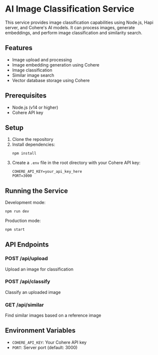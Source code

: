 # AI Image Classification Service

This service provides image classification capabilities using Node.js, Hapi server, and Cohere's AI models. It can process images, generate embeddings, and perform image classification and similarity search.

## Features

- Image upload and processing
- Image embedding generation using Cohere
- Image classification
- Similar image search
- Vector database storage using Cohere

## Prerequisites

- Node.js (v14 or higher)
- Cohere API key

## Setup

1. Clone the repository
2. Install dependencies:
   ```bash
   npm install
   ```
3. Create a `.env` file in the root directory with your Cohere API key:
   ```
   COHERE_API_KEY=your_api_key_here
   PORT=3000
   ```

## Running the Service

Development mode:
```bash
npm run dev
```

Production mode:
```bash
npm start
```

## API Endpoints

### POST /api/upload
Upload an image for classification

### POST /api/classify
Classify an uploaded image

### GET /api/similar
Find similar images based on a reference image

## Environment Variables

- `COHERE_API_KEY`: Your Cohere API key
- `PORT`: Server port (default: 3000) 
